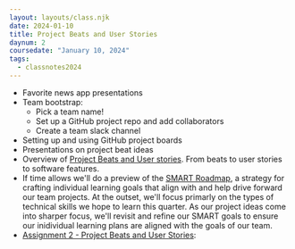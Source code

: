 ```yaml
---
layout: layouts/class.njk
date: 2024-01-10
title: Project Beats and User Stories
daynum: 2
coursedate: "January 10, 2024"
tags:
  - classnotes2024
---
```


* Favorite news app presentations
* Team bootstrap:
  * Pick a team name!
  * Set up a GitHub project repo and add collaborators
  * Create a team slack channel
* Setting up and using GitHub project boards
* Presentations on project beat ideas
* Overview of [Project Beats and User stories](../../topics/beats_and_user_stories/). From beats to user stories to software features.
* If time allows we'll do a preview of the [SMART Roadmap](../../topics/smart_roadmap/), a strategy for crafting individual learning goals that align with and help drive forward our team projects. At the outset, we'll focus primarly on the types of technical skills we hope to learn this quarter.  As our project ideas come into sharper focus, we'll revisit and refine our SMART goals to ensure our inidividual learning plans are aligned with the goals of our team.
* [Assignment 2 - Project Beats and User Stories](../../assignments/2/):
